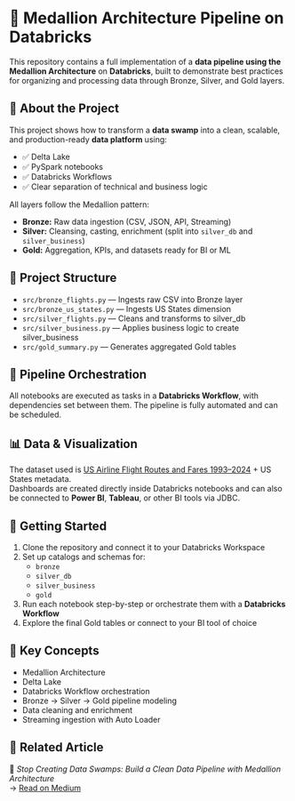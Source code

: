 # 🧱 Medallion Architecture Pipeline on Databricks

This repository contains a full implementation of a **data pipeline using the Medallion Architecture** on **Databricks**, built to demonstrate best practices for organizing and processing data through Bronze, Silver, and Gold layers.

## 📌 About the Project

This project shows how to transform a **data swamp** into a clean, scalable, and production-ready **data platform** using:

- ✅ Delta Lake
- ✅ PySpark notebooks
- ✅ Databricks Workflows
- ✅ Clear separation of technical and business logic

All layers follow the Medallion pattern:
- **Bronze:** Raw data ingestion (CSV, JSON, API, Streaming)
- **Silver:** Cleansing, casting, enrichment (split into `silver_db` and `silver_business`)
- **Gold:** Aggregation, KPIs, and datasets ready for BI or ML

## 📂 Project Structure

- `src/bronze_flights.py` — Ingests raw CSV into Bronze layer  
- `src/bronze_us_states.py` — Ingests US States dimension  
- `src/silver_flights.py` — Cleans and transforms to silver_db  
- `src/silver_business.py` — Applies business logic to create silver_business  
- `src/gold_summary.py` — Generates aggregated Gold tables  

## 🔄 Pipeline Orchestration

All notebooks are executed as tasks in a **Databricks Workflow**, with dependencies set between them. The pipeline is fully automated and can be scheduled.

## 📊 Data & Visualization

The dataset used is [US Airline Flight Routes and Fares 1993–2024](https://www.kaggle.com/datasets/bhavikjikadara/us-airline-flight-routes-and-fares-1993-2024) + US States metadata.  
Dashboards are created directly inside Databricks notebooks and can also be connected to **Power BI**, **Tableau**, or other BI tools via JDBC.

## 🚀 Getting Started

1. Clone the repository and connect it to your Databricks Workspace
2. Set up catalogs and schemas for:
   - `bronze`
   - `silver_db`
   - `silver_business`
   - `gold`
3. Run each notebook step-by-step or orchestrate them with a **Databricks Workflow**
4. Explore the final Gold tables or connect to your BI tool of choice

## 🧠 Key Concepts

- Medallion Architecture
- Delta Lake
- Databricks Workflow orchestration
- Bronze → Silver → Gold pipeline modeling
- Data cleaning and enrichment
- Streaming ingestion with Auto Loader

## 📎 Related Article

📖 *Stop Creating Data Swamps: Build a Clean Data Pipeline with Medallion Architecture*  
→ [Read on Medium](https://medium.com/@shauandss/stop-creating-data-swamps-build-a-clean-data-pipeline-with-medallion-architecture-3d6d2c1942b6)
